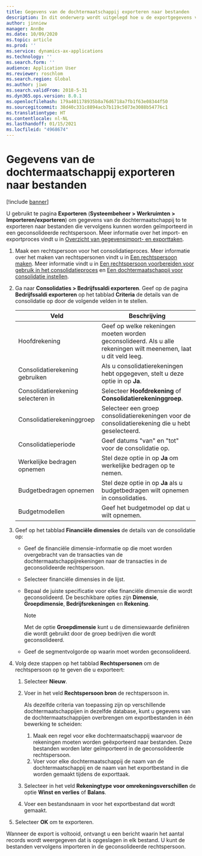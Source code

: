 ```yaml
---
title: Gegevens van de dochtermaatschappij exporteren naar bestanden
description: In dit onderwerp wordt uitgelegd hoe u de exportgegevens van Microsoft Dynamics 365 Finance voorbereidt en deze vervolgens in een geconsolideerde rechtspersoon importeert.
author: jinniew
manager: AnnBe
ms.date: 10/09/2020
ms.topic: article
ms.prod: ''
ms.service: dynamics-ax-applications
ms.technology: ''
ms.search.form: ''
audience: Application User
ms.reviewer: roschlom
ms.search.region: Global
ms.author: jiwo
ms.search.validFrom: 2018-5-31
ms.dyn365.ops.version: 8.0.1
ms.openlocfilehash: 179a401178935b8a76d6718a7fb1f63e08344f50
ms.sourcegitcommit: 38d40c331c8894acb7b119c5073e3088b54776c1
ms.translationtype: HT
ms.contentlocale: nl-NL
ms.lasthandoff: 01/15/2021
ms.locfileid: "4968674"
---
```

# <a name="export-subsidiary-data-to-files"></a>Gegevens van de dochtermaatschappij exporteren naar bestanden

[!include [banner](../includes/banner.md)]

U gebruikt te pagina **Exporteren** (**Systeembeheer \> Werkruimten \> Importeren/exporteren**) om gegevens van de dochtermaatschappij to te exporteren naar bestanden die vervolgens kunnen worden geïmporteerd in een geconsolideerde rechtspersoon. Meer informatie over het import- en exportproces vindt u in [Overzicht van gegevensimport- en exporttaken](../../fin-ops-core/dev-itpro/data-entities/data-import-export-job.md).

1. Maak een rechtspersoon voor het consolidatieproces. Meer informatie over het maken van rechtspersonen vindt u in [Een rechtspersoon maken](../../fin-ops-core/fin-ops/organization-administration/tasks/create-legal-entity.md). Meer informatie vindt u in [Een rechtspersoon voorbereiden voor gebruik in het consolidatieproces](prepare-company-for-consolidation.md) en [Een dochtermaatschappij voor consolidatie instellen](set-up-subsidiary-company-for-consolidation.md). 

2. Ga naar **Consolidaties \> Bedrijfssaldi exporteren**. Geef op de pagina **Bedrijfssaldi exporteren** op het tabblad **Criteria** de details van de consolidatie op door de volgende velden in te stellen.

    | Veld                             | Beschrijving |
    |-----------------------------------|-------|
    | Hoofdrekening                      | Geef op welke rekeningen moeten worden geconsolideerd. Als u alle rekeningen wilt meenemen, laat u dit veld leeg. |
    | Consolidatierekening gebruiken         | Als u consolidatierekeningen hebt opgegeven, stelt u deze optie in op **Ja**. |
    | Consolidatierekening selecteren in | Selecteer **Hoofdrekening** of **Consolidatierekeninggroep**. |
    | Consolidatierekeninggroep       | Selecteer een groep consolidatierekeningen voor de consolidatierekening die u hebt geselecteerd. |
    | Consolidatieperiode              | Geef datums "van" en "tot" voor de consolidatie op. |
    | Werkelijke bedragen opnemen            | Stel deze optie in op **Ja** om werkelijke bedragen op te nemen. |
    | Budgetbedragen opnemen            | Stel deze optie in op **Ja** als u budgetbedragen wilt opnemen in consolidaties. |
    | Budgetmodellen                     | Geef het budgetmodel op dat u wilt opnemen. |

3. Geef op het tabblad **Financiële dimensies** de details van de consolidatie op:

    - Geef de financiële dimensie-informatie op die moet worden overgebracht van de transacties van de dochtermaatschappijrekeningen naar de transacties in de geconsolideerde rechtspersoon.
    - Selecteer financiële dimensies in de lijst.
    - Bepaal de juiste specificatie voor elke financiële dimensie die wordt geconsolideerd. De beschikbare opties zijn **Dimensie**, **Groepdimensie**, **Bedrijfsrekeningen** en **Rekening**.

        > [!NOTE]
        > Met de optie **Groepdimensie** kunt u de dimensiewaarde definiëren die wordt gebruikt door de groep bedrijven die wordt geconsolideerd.

    - Geef de segmentvolgorde op waarin moet worden geconsolideerd.

4. Volg deze stappen op het tabblad **Rechtspersonen** om de rechtspersoon op te geven die u exporteert:

    1. Selecteer **Nieuw**.
    2. Voer in het veld **Rechtspersoon bron** de rechtspersoon in.

        Als dezelfde criteria van toepassing zijn op verschillende dochtermaatschappijen in dezelfde database, kunt u gegevens van de dochtermaatschappijen overbrengen om exportbestanden in één bewerking te scheiden:

        1. Maak een regel voor elke dochtermaatschappij waarvoor de rekeningen moeten worden geëxporteerd naar bestanden. Deze bestanden worden later geïmporteerd in de geconsolideerde rechtspersoon.
        2. Voer voor elke dochtermaatschappij de naam van de dochtermaatschappij en de naam van het exportbestand in die worden gemaakt tijdens de exporttaak.

    3. Selecteer in het veld **Rekeningtype voor omrekeningsverschillen** de optie **Winst en verlies** of **Balans**.
    4. Voer een bestandsnaam in voor het exportbestand dat wordt gemaakt.

5. Selecteer **OK** om te exporteren.

Wanneer de export is voltooid, ontvangt u een bericht waarin het aantal records wordt weergegeven dat is opgeslagen in elk bestand. U kunt de bestanden vervolgens importeren in de geconsolideerde rechtspersoon.
